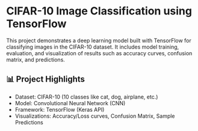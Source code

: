 # CIFAR-10 Image Classification using TensorFlow

This project demonstrates a deep learning model built with TensorFlow for classifying images in the CIFAR-10 dataset. It includes model training, evaluation, and visualization of results such as accuracy curves, confusion matrix, and predictions.

## 📊 Project Highlights
- Dataset: CIFAR-10 (10 classes like cat, dog, airplane, etc.)
- Model: Convolutional Neural Network (CNN)
- Framework: TensorFlow (Keras API)
- Visualizations: Accuracy/Loss curves, Confusion Matrix, Sample Predictions
